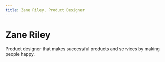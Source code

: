 ```yaml
---
title: Zane Riley, Product Designer
---
```


# Zane Riley
Product designer that makes successful products and services by making people happy.



